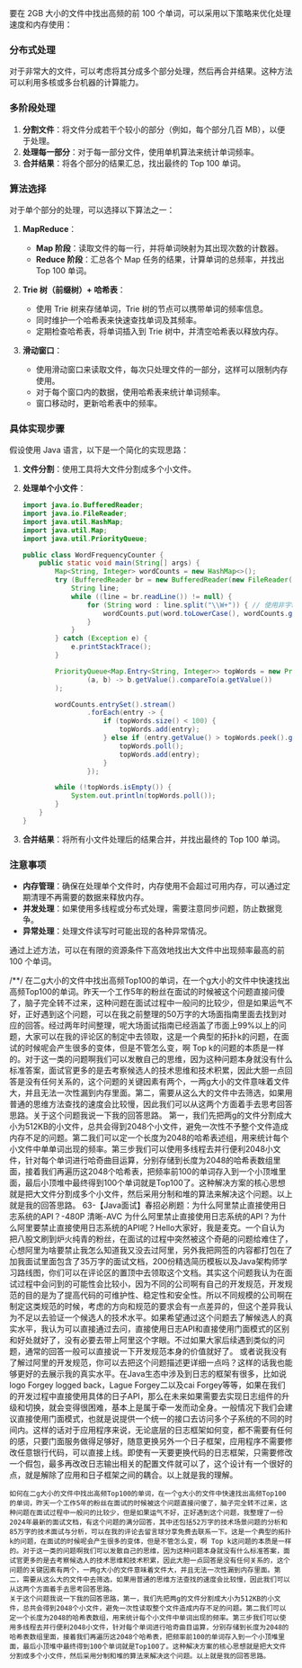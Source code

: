 要在 2GB 大小的文件中找出高频的前 100 个单词，可以采用以下策略来优化处理速度和内存使用：

### 分布式处理

对于非常大的文件，可以考虑将其分成多个部分处理，然后再合并结果。这种方法可以利用多核或多台机器的计算能力。

### 多阶段处理

1. **分割文件**：将文件分成若干个较小的部分（例如，每个部分几百 MB），以便于处理。
2. **处理每一部分**：对于每一部分文件，使用单机算法来统计单词频率。
3. **合并结果**：将各个部分的结果汇总，找出最终的 Top 100 单词。

### 算法选择

对于单个部分的处理，可以选择以下算法之一：

1. **MapReduce**：

   - **Map 阶段**：读取文件的每一行，并将单词映射为其出现次数的计数器。
   - **Reduce 阶段**：汇总各个 Map 任务的结果，计算单词的总频率，并找出 Top 100 单词。

2. **Trie 树（前缀树）+ 哈希表**：

   - 使用 Trie 树来存储单词，Trie 树的节点可以携带单词的频率信息。
   - 同时维护一个哈希表来快速查找单词及其频率。
   - 定期检查哈希表，将单词插入到 Trie 树中，并清空哈希表以释放内存。

3. **滑动窗口**：
   - 使用滑动窗口来读取文件，每次只处理文件的一部分，这样可以限制内存使用。
   - 对于每个窗口内的数据，使用哈希表来统计单词频率。
   - 窗口移动时，更新哈希表中的频率。

### 具体实现步骤

假设使用 Java 语言，以下是一个简化的实现思路：

1. **文件分割**：使用工具将大文件分割成多个小文件。
2. **处理单个小文件**：

   ```java
   import java.io.BufferedReader;
   import java.io.FileReader;
   import java.util.HashMap;
   import java.util.Map;
   import java.util.PriorityQueue;

   public class WordFrequencyCounter {
       public static void main(String[] args) {
           Map<String, Integer> wordCounts = new HashMap<>();
           try (BufferedReader br = new BufferedReader(new FileReader("file_part.txt"))) {
               String line;
               while ((line = br.readLine()) != null) {
                   for (String word : line.split("\\W+")) { // 使用非字母字符作为分隔符
                       wordCounts.put(word.toLowerCase(), wordCounts.getOrDefault(word.toLowerCase(), 0) + 1);
                   }
               }
           } catch (Exception e) {
               e.printStackTrace();
           }

           PriorityQueue<Map.Entry<String, Integer>> topWords = new PriorityQueue<>(
                   (a, b) -> b.getValue().compareTo(a.getValue())
           );

           wordCounts.entrySet().stream()
                   .forEach(entry -> {
                       if (topWords.size() < 100) {
                           topWords.add(entry);
                       } else if (entry.getValue() > topWords.peek().getValue()) {
                           topWords.poll();
                           topWords.add(entry);
                       }
                   });

           while (!topWords.isEmpty()) {
               System.out.println(topWords.poll());
           }
       }
   }
   ```

3. **合并结果**：将所有小文件处理后的结果合并，并找出最终的 Top 100 单词。

### 注意事项

- **内存管理**：确保在处理单个文件时，内存使用不会超过可用内存，可以通过定期清理不再需要的数据来释放内存。
- **并发处理**：如果使用多线程或分布式处理，需要注意同步问题，防止数据竞争。
- **异常处理**：处理文件读写时可能出现的各种异常情况。

通过上述方法，可以在有限的资源条件下高效地找出大文件中出现频率最高的前 100 个单词。


/**/
在二g大小的文件中找出高频Top100的单词，在一个g大小的文件中快速找出高频Top100的单词。昨天一个工作5年的粉丝在面试的时候被这个问题直接问傻了，脑子完全转不过来，这种问题在面试过程中一般问的比较少，但是如果运气不好，正好遇到这个问题，可以在我之前整理的50万字的大场面指南里面去找到对应的回答。经过两年时间整理，呢大场面试指南已经涵盖了市面上99%以上的问题，大家可以在我的评论区的制定中去领取，这是一个典型的拓扑k的问题，在面试的时候呢会产生很多的变体，但是不管怎么变，啊 Top k的问题的本质是一样的。对于这一类的问题啊我们可以发散自己的思维，因为这种问题本身就没有什么标准答案，面试官更多的是去考察候选人的技术思维和技术积累，因此大胆一点回答是没有任何关系的，这个问题的关键因素有两个，一两g大小的文件意味着文件大，并且无法一次性漏到内存里面。第二，需要从这么大的文件中去筛选，如果用普通的思维方法查找的速度会比较慢，因此我们可以从这两个方面着手去思考回答思路。关于这个问题我说一下我的回答思路。
	第一，我们先把两g的文件分割成大小为512KB的小文件，总共会得到2048个小文件，避免一次性不予整个文件造成内存不足的问题。第二我们可以定一个长度为2048的哈希表述组，用来统计每个小文件中单单词出现的频率。第三步我们可以使用多线程去并行便利2048小文件，针对每个单词进行哈奇曲目运算，分别存储到长度为2048的哈希表数组里面，接着我们再遍历这2048个哈希表，把频率前100的单词存入到一个小顶堆里面，最后小顶堆中最终得到100个单词就是Top100了。这种解决方案的核心思想就是把大文件分割成多个小文件，然后采用分制和堆的算法来解决这个问题。以上就是我的回答思路。
63-【Java面试】春招必刷题：为什么阿里禁止直接使用日志系统的API？-480P 清晰-AVC
	为什么阿里禁止直接使用日志系统的API？为什么阿里要禁止直接使用日志系统的API呢？Hello大家好，我是麦克。一个自认为把八股文刷到炉火纯青的粉丝，在面试的过程中突然被这个奇葩的问题给难住了，心想阿里为啥要禁止我怎么知道我又没去过阿里，另外我把网签的内容都打包在了加我面试里面包含了35万字的面试文档，200份精选简历模板以及Java架构师学习路线图，你们可以在评论区的置顶中去领取这个文档。其实这个问题我认为在面试过程中会问到的可能性会比较小，因为不同的公司啊有自己的开发规范，开发规范的目的是为了提高代码的可维护性、稳定性和安全性。所以不同规模的公司啊在制定这类规范的时候，考虑的方向和规范的要求会有一点差异的，但这个差异我认为不足以去验证一个候选人的技术水平。如果希望通过这个问题去了解候选人的真实水平，我认为可以直接通过去问，直接使用日志API和直接使用门面模式的区别和好处就好了，没有必要去带上阿里这个字眼。不过如果大家后续遇到类似的问题，通常的回答一般可以直接说一下开发规范本身的价值就好了。
	或者说我没有了解过阿里的开发规范，你可以去把这个问题描述更详细一点吗？这样的话我也能够更好的去展示我的真实水平。在Java生态中涉及到日志的框架有很多，比如说logo Forgey logged back，Lague Forgey二以及cai Forgey等等，如果在我们的开发过程中直接使用具体的日子API，那么在未来如果需要去实现日志组件的升级和切换，就会变得很困难，基本上是属于牵一发而动全身。一般情况下我们会建议直接使用门面模式，也就是说提供一个统一的接口去访问多个子系统的不同的时间内。这样的话对于应用程序来说，无论底层的日志框架如何变，都不需要有任何的感，只要门面服务做得足够好，随意更换另外一个日子框架，应用程序不需要修改任意银行代码，可以直接上线。即使有一天要更换代码的日志框架，只需要修改一个假包，最多再改改日志输出相关的配置文件就可以了，这个设计有一个很好的点，就是解除了应用和日子框架之间的耦合。以上就是我的理解。


    如何在二g大小的文件中找出高频Top100的单词，在一个g大小的文件中快速找出高频Top100的单词，昨天一个工作5年的粉丝在面试的时候被这个问题直接问傻了，脑子完全转不过来，这种问题在面试过程中一般问的比较少，但是如果运气不好，正好遇到这个问题，我整理了一份2024年最新的面试文档，有这个问题的满分回答，其中还包括52万字的技术场景问题的分析和85万字的技术面试与分析，可以在我的评论去留言球分享免费去联系一下。这是一个典型的拓扑k的问题，在面试的时候呢会产生很多的变体，但是不管怎么变，啊 Top k这问题的本质是一样的。对于这一类的问题啊我们可以发散自己的思维，因为这种问题本身就没有什么标准答案，面试官更多的是去考察候选人的技术思维和技术积累，因此大胆一点回答是没有任何关系的，这个问题的关键因素有两个，一两g大小的文件意味着文件大，并且无法一次性漏到内存里面。第二，需要从这么大的文件中去筛选，如果用普通的思维方法查找的速度会比较慢，因此我们可以从这两个方面着手去思考回答思路。
	关于这个问题我说一下我的回答思路，第一，我们先把两g的文件分割成大小为512KB的小文件，总共会得到2048个小文件，避免一次性读取整个文件造成内存不足的问题。第二我们可以定一个长度为2048的哈希表数组，用来统计每个小文件中单词出现的频率。第三步我们可以使用多线程去并行便利2048小文件，针对每个单词进行哈奇曲目运算，分别存储到长度为2048的哈希表数组里面，接着我们再遍历这2048个哈希表，把频率前100的单词存入到一个小顶堆里面，最后小顶堆中最终得到100个单词就是Top100了。这种解决方案的核心思想就是把大文件分割成多个小文件，然后采用分制和堆的算法来解决这个问题。以上就是我的回答思路。